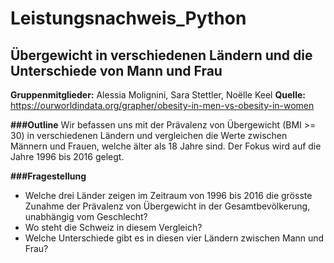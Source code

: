 # Leistungsnachweis_Python
## Übergewicht in verschiedenen Ländern und die Unterschiede von Mann und Frau

**Gruppenmitglieder:** Alessia Molignini, Sara Stettler, Noëlle Keel
**Quelle:** https://ourworldindata.org/grapher/obesity-in-men-vs-obesity-in-women

**###Outline**
Wir befassen uns mit der Prävalenz von Übergewicht (BMI >= 30) in verschiedenen Ländern und vergleichen die Werte zwischen Männern und Frauen, welche älter als 18 Jahre sind. Der Fokus wird auf die Jahre 1996 bis 2016 gelegt.

**###Fragestellung**
- Welche drei Länder zeigen im Zeitraum von 1996 bis 2016 die grösste Zunahme der Prävalenz von Übergewicht in der Gesamtbevölkerung, unabhängig vom Geschlecht?
- Wo steht die Schweiz in diesem Vergleich?
- Welche Unterschiede gibt es in diesen vier Ländern zwischen Mann und Frau?



